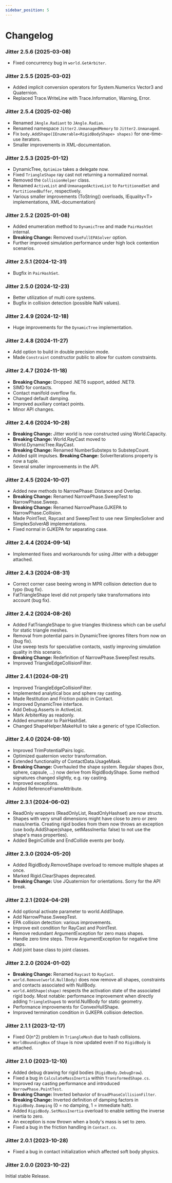```yaml
---
sidebar_position: 5
---
```


# Changelog

### Jitter 2.5.6 (2025-03-08)

- Fixed concurrency bug in `world.GetArbiter`.

### Jitter 2.5.5 (2025-03-02)

- Added implicit conversion operators for System.Numerics Vector3 and Quaternion.
- Replaced Trace.WriteLine with Trace.Information, Warning, Error.

### Jitter 2.5.4 (2025-02-08)

- Renamed `JAngle.Radiant` to `JAngle.Radian`.
- Renamed namespace `Jitter2.UnmanagedMemory` to `Jitter2.Unmanaged`.
- Fix `body.AddShape(IEnumerable<RigidBodyShape> shapes)` for one-time-use iterators.
- Smaller improvements in XML-documentation.

### Jitter 2.5.3 (2025-01-12)

- DynamicTree, `Optimize` takes a delegate now.
- Fixed `TriangleShape` ray cast not returning a normalized normal.
- Removed the `CollisionHelper` class.
- Renamed `ActiveList` and `UnmanagedActiveList` to `PartitionedSet` and `PartitionedBuffer`, respectively.
- Various smaller improvements (ToString() overloads, IEquality\<T\> implementations, XML-documentation)

### Jitter 2.5.2 (2025-01-08)

- Added enumeration method to `DynamicTree` and made `PairHashSet` internal.
- **Breaking Change:** Removed `UseFullEPASolver` option.
- Further improved simulation performance under high lock contention scenarios.

### Jitter 2.5.1 (2024-12-31)

- Bugfix in `PairHashSet`.

### Jitter 2.5.0 (2024-12-23)

- Better utilization of multi core systems.
- Bugfix in collision detection (possible NaN values).

### Jitter 2.4.9 (2024-12-18)

- Huge improvements for the `DynamicTree` implementation.

### Jitter 2.4.8 (2024-11-27)

- Add option to build in double precision mode.
- Made `Constraint` constructor public to allow for custom constraints.

### Jitter 2.4.7 (2024-11-18)

- **Breaking Change:** Dropped .NET6 support, added .NET9.
- SIMD for contacts.
- Contact manifold overflow fix.
- Changed default damping.
- Improved auxiliary contact points.
- Minor API changes.

### Jitter 2.4.6 (2024-10-28)

- **Breaking Change:** Jitter world is now constructed using World.Capacity.
- **Breaking Change:** World.RayCast moved to World.DynamicTree.RayCast.
- **Breaking Change:** Renamed NumberSubsteps to SubstepCount.
- Added split impulses. **Breaking Change:** SolverIterations property is now a tuple.
- Several smaller improvements in the API.


### Jitter 2.4.5 (2024-10-07)

- Added new methods to NarrowPhase: Distance and Overlap.
- **Breaking Change:**  Renamed NarrowPhase.SweepTest to NarrowPhase.Sweep.
- **Breaking Change:**  Renamed NarrowPhase.GJKEPA to NarrowPhase.Collision.
- Made PointTest, Raycast and SweepTest to use new SimplexSolver and SimplexSolverAB implementations.
- Fixed normal in GJKEPA for separating case.

### Jitter 2.4.4 (2024-09-14)

- Implemented fixes and workarounds for using Jitter with a debugger attached.

### Jitter 2.4.3 (2024-08-31)

- Correct corner case beeing wrong in MPR collision detection due to typo (bug fix).
- FatTriangleShape level did not properly take transformations into account (bug fix).

### Jitter 2.4.2 (2024-08-26)

- Added FatTriangleShape to give triangles thickness which can be useful for static triangle meshes.
- Removal from potential pairs in DynamicTree ignores filters from now on (bug fix).
- Use sweep tests for speculative contacts, vastly improving simulation quality in this scenario.
- **Breaking Change:** Redefinition of NarrowPhase.SweepTest results.
- Improved TriangleEdgeCollisionFilter.

### Jitter 2.4.1 (2024-08-21)

- Improved TriangleEdgeCollisionFilter.
- Implemented analytical box and sphere ray casting.
- Made Restitution and Friction public in Contact.
- Improved DynamicTree interface.
- Add Debug.Asserts in ActiveList.
- Mark ArbiterKey as readonly.
- Added enumerator to PairHashSet.
- Changed ShapeHelper.MakeHull to take a generic of type ICollection.

### Jitter 2.4.0 (2024-08-10)

- Improved TrimPotentialPairs logic.
- Optimized quaternion vector transformation.
- Extended functionality of ContactData.UsageMask.
- **Breaking Change:** Overhauled the shape system. Regular shapes (box, sphere, capsule, ...) now derive from RigidBodyShape. Some method signatures changed slightly, e.g. ray casting.
- Improved exceptions.
- Added ReferenceFrameAttribute.

### Jitter 2.3.1 (2024-06-02)

- ReadOnly wrappers (ReadOnlyList, ReadOnlyHashset) are now structs.
- Shapes with very small dimensions might have close to zero or zero mass/inertia. Creating rigid bodies from them now throws an exception (use body.AddShape(shape, setMassInertia: false) to not use the shape's mass properties).
- Added BeginCollide and EndCollide events per body.

### Jitter 2.3.0 (2024-05-20)

- Added RigidBody.RemoveShape overload to remove multiple shapes at once.
- Marked Rigid.ClearShapes deprecated.
- **Breaking Change:** Use JQuaternion for orientations. Sorry for the API break.

### Jitter 2.2.1 (2024-04-29)

- Add optional activate parameter to world.AddShape.
- Add NarrowPhase.SweepTest.
- EPA collision detection: various improvements.
- Improve exit condition for RayCast and PointTest.
- Remove redundant ArgumentException for zero mass shapes.
- Handle zero time steps. Throw ArgumentException for negative time steps.
- Add joint base class to joint classes.

### Jitter 2.2.0 (2024-01-02)

- **Breaking Change:** Renamed `Raycast` to `RayCast`.
- `world.Remove(world.NullBody)` does now remove all shapes, constraints and contacts associated with NullBody.
- `world.AddShape(shape)` respects the activation state of the associated rigid body. Most notable: performance improvement when directly adding `TriangleShape`s to world.NullBody for static geometry.
- Performance improvements for ConvexHullShape.
- Improved termination condition in GJKEPA collision detection.

### Jitter 2.1.1 (2023-12-17)

- Fixed O(n^2) problem in `TriangleMesh` due to hash collisions.
- `WorldBoundingBox` of `Shape` is now updated even if no `RigidBody` is attached.

### Jitter 2.1.0 (2023-12-10)

- Added debug drawing for rigid bodies (`RigidBody.DebugDraw`).
- Fixed a bug in `CalculateMassInertia` within `TransformedShape.cs`.
- Improved ray casting performance and introduced `NarrowPhase.PointTest`.
- **Breaking Change:** Inverted behavior of `BroadPhaseCollisionFilter`.
- **Breaking Change:** Inverted definition of damping factors in `RigidBody.Damping` (0 = no damping, 1 = immediate halt).
- Added `RigidBody.SetMassInertia` overload to enable setting the inverse inertia to zero.
- An exception is now thrown when a body's mass is set to zero.
- Fixed a bug in the friction handling in `Contact.cs`.

### Jitter 2.0.1 (2023-10-28)

- Fixed a bug in contact initialization which affected soft body physics.

### Jitter 2.0.0 (2023-10-22)

Initial stable Release.
